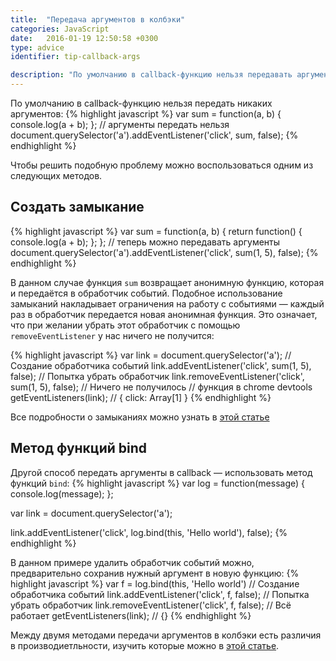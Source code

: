```yaml
---
title:  "Передача аргументов в колбэки"
categories: JavaScript
date:   2016-01-19 12:50:58 +0300
type: advice
identifier: tip-callback-args

description: "По умолчанию в callback-функцию нельзя передавать аргументы, что в некоторых случаях приводит к очень неприятным проблемам. В статье расскажем, как обойти это ограничение."
---
```


По умолчанию в callback-функцию нельзя передать никаких аргументов:
{% highlight javascript %}
var sum = function(a, b) {
  console.log(a + b);
};
// аргументы передать нельзя
document.querySelector('a').addEventListener('click', sum, false);
{% endhighlight %}

Чтобы решить подобную проблему можно воспользоваться одним из следующих методов.

## Создать замыкание

{% highlight javascript %}
var sum = function(a, b) {
  return function() {
    console.log(a + b);
  };
};
// теперь можно передавать аргументы
document.querySelector('a').addEventListener('click', sum(1, 5), false);
{% endhighlight %}

В данном случае функция `sum` возвращает анонимную функцию, которая и передаётся в обработчик событий. Подобное использование замыканий накладывает ограничения на работу с событиями — каждый раз в обработчик передается новая анонимная функция. Это означает, что при желании убрать этот обработчик с помощью `removeEventListener` у нас ничего не получится:

{% highlight javascript %}
var link = document.querySelector('a');
// Создание обработчика событий
link.addEventListener('click', sum(1, 5), false);
// Попытка убрать обработчик
link.removeEventListener('click', sum(1, 5), false);
// Ничего не получилось
// функция в chrome devtools
getEventListeners(link); // { click: Array[1] } 
{% endhighlight %}

Все подробности о замыканиях можно узнать в [этой статье](https://medium.com/javascript-scene/master-the-javascript-interview-what-is-a-closure-b2f0d2152b36#.jp0b0hs9i)

## Метод функций bind
Другой способ передать аргументы в callback — использовать метод функций `bind`:
{% highlight javascript %}
var log = function(message) {
  console.log(message);
};

var link = document.querySelector('a');

link.addEventListener('click', log.bind(this, 'Hello world'), false);
{% endhighlight %}

В данном примере удалить обработчик событий можно, предварительно сохранив нужный аргумент в новую функцию:
{% highlight javascript %}
var f = log.bind(this, 'Hello world')
// Создание обработчика событий
link.addEventListener('click', f, false);
// Попытка убрать обработчик
link.removeEventListener('click', f, false);
// Всё работает
getEventListeners(link); // {}
{% endhighlight %}

Между двумя методами передачи аргументов в колбэки есть различия в производиетльности, изучить которые можно в [этой статье](http://jsperf.com/bind-vs-closure-23).
